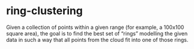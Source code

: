 # ring-clustering
Given a collection of points within a given range (for example, a 100x100 square area), the goal is to find the best set of “rings” modelling the given data in such a way that all points from the cloud fit into one of those rings.
